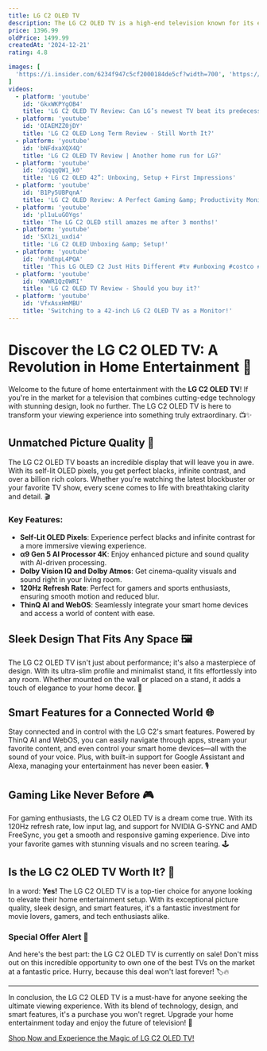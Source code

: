 ```yaml
---
title: LG C2 OLED TV
description: The LG C2 OLED TV is a high-end television known for its exceptional picture quality, thanks to its OLED display technology. It offers deep blacks, vibrant colors, and excellent contrast, making it ideal for both movies and gaming. The C2 features a sleek, modern design with thin bezels and a lightweight build. It is equipped with LG's latest α9 Gen 5 AI Processor, which enhances image and sound quality. The TV supports various HDR formats, including Dolby Vision, and offers HDMI 2.1 ports for next-gen gaming features like 4K at 120Hz and variable refresh rate (VRR). Additionally, it runs on LG's webOS platform, providing access to a wide range of streaming apps and smart features.
price: 1396.99
oldPrice: 1499.99
createdAt: '2024-12-21'
rating: 4.8

images: [
  'https://i.insider.com/6234f947c5cf2000184de5cf?width=700', 'https://www.lbaanijakuva.fi/wp-content/uploads/2022/04/LG-OLED-C2-Netflix-F1-Drive-to-survive-scaled-1.jpg', 'https://www.flatpanelshd.com/pictures/lgc2_tvd_small.jpg', 'https://cdn.mos.cms.futurecdn.net/n3KQNcr5CQJHo3wrQquNpc-480-80.jpg', 'https://www.cnet.com/a/img/resize/bc6dafa85fb6f148b66514ec73071180f92a82f8/hub/2022/04/21/bd7968ef-4ee9-4f75-ac12-8c4f2ab08817/lg-c2-oled-tv-450.jpg?auto=webp&width=1200', 'https://static.bhphotovideo.com/explora/sites/default/files/lg-evo-g2-97-inch-oled-tv.jpg', 'https://assets.nikshanonline.com/wp-content/uploads/2023/11/LG-OLED-evo-C2-77-195cm-4K-Smart-TV-TV-Wall-Design-WebOS-Dolby-Vision-4.png', 'https://www.digitaltrends.com/wp-content/uploads/2022/04/lg-c2-oled-gaming-2.jpg?p=1', 'https://cdn1.smartprix.com/rx-iPlG1xQr7-w420-h420/lg-c2-42-inch-ultra.jpg', 'https://a.storyblok.com/f/88175/850x567/183a0b581e/lg_qned_social_lifestyle_cinema_01.jpg', 'https://lookaside.fbsbx.com/lookaside/crawler/media/?media_id=704782771773346', 'https://www.popsci.com/wp-content/uploads/2023/04/20/lc-c2-oled-amazon-deal.jpg?quality=85', 'https://static.wixstatic.com/media/811182_01783a6c1b4a4cbaba8c3bea8a30a48c~mv2.jpg/v1/fill/w_568,h_426,al_c,q_80,usm_0.66_1.00_0.01,enc_auto/811182_01783a6c1b4a4cbaba8c3bea8a30a48c~mv2.jpg', 'https://preview.redd.it/lg-oled-c2-65-v0-jdqsbwk9uvtc1.jpeg?auto=webp&s=f4bcc10609cb86caa43496e7a97ab803977366ed', 'https://i.ytimg.com/vi/7sGhyhV4zR4/maxresdefault.jpg?sqp=-oaymwEmCIAKENAF8quKqQMa8AEB-AH-CYAC0AWKAgwIABABGGUgYChPMA8=&rs=AOn4CLBiZjE_EyPvgV5lXGpJeGTFDFvwQA', 'https://www.avsforum.com/attachments/screenshot-2022-12-06-at-9-00-58-am-png.3370154/', 'https://rebeltech.pk/wp-content/uploads/2023/09/81y1e0dUBiL._AC_SL1500_.jpg', 'https://m.media-amazon.com/images/I/61gnKjxm9kL.jpg', 'https://tftcentral.co.uk/wp-content/uploads/2021/11/10-2-800x513.jpg', 'https://s1.dmcdn.net/v/UFHX41ZTBExx5EhAa/x1080', 'https://i0.wp.com/cdnssl.ubergizmo.com/wp-content/uploads/2022/09/lg-c2-evo-97-inch-oled-tv_02.jpg', 'https://duet-cdn.vox-cdn.com/thumbor/0x0:2040x1360/2400x1600/filters:focal(1020x680:1021x681):format(webp)/cdn.vox-cdn.com/uploads/chorus_asset/file/23128709/cwelch_211209_4929_0032.jpg', 'https://static.wixstatic.com/media/811182_01783a6c1b4a4cbaba8c3bea8a30a48c~mv2.jpg/v1/fill/w_568,h_426,al_c,q_80,usm_0.66_1.00_0.01,enc_auto/811182_01783a6c1b4a4cbaba8c3bea8a30a48c~mv2.jpg', 'https://www.trustedreviews.com/wp-content/uploads/sites/54/2022/05/LG-OLED65C2-rear-panel-1024x683.jpg', 'https://www.techspot.com/articles-info/2507/images/2022-08-01-image-24.jpg', 'https://www.techspot.com/articles-info/2507/images/2022-08-01-image-4.jpg', 'https://m.media-amazon.com/images/I/91xx2fqHLXL.jpg', 'http://www.upscaledinc.com/cdn/shop/articles/LG_C2_OLED_TV_1_600x.png?v=1696347463', 'https://i5.walmartimages.com/asr/51bd37c8-3baa-4185-a47d-fae1f0f6fd35.93750a2347c794b69b45c8925c58bb62.jpeg?odnHeight=768&odnWidth=768&odnBg=FFFFFF', 'https://www.4kfilme.de/wp-content/uploads/2022/06/star-wars-oled65c2sw-oled-tv_lg.jpg', 'https://i.ytimg.com/vi/zGqqqQW1_k0/maxresdefault.jpg', 'https://www.lg.com/content/dam/channel/wcms/sg/images/tv/features/oled2022/TV-OLED-C2-11-Cinema-Experience-Mobile_1.jpg', 'https://cdn.mos.cms.futurecdn.net/CUwsR2yGBKmrPeP2VkYE6.jpg', 'https://media.littlewoods.com/i/littlewoods/W1IE6_SQ1_0000000035_SILVER_SLf', 'https://cdn1.smartprix.com/rx-ipapzUUF6-w420-h420/lg-c2-42-inch-ultra.jpg', 'https://static1.pocketlintimages.com/wordpress/wp-content/uploads/160632-tv-review-hands-on-lg-c2-oled-42in-image8-hqcopjq3vz.jpg', 'https://www.tiktok.com/api/img/?itemId=7142546539636968709&location=0&aid=1988', 'https://www.flatpanels.dk/pictures/lgc2oledmotion_large.jpg', 'https://www.cnet.com/a/img/resize/a2765d539728eb16cea7188bd64b2f55718acac1/hub/2022/04/21/6247efac-c2a7-4729-b27b-750679e49ee6/lg-c2-oled-tv-453.jpg?auto=webp&width=1200', 'https://i.rtings.com/assets/products/MWEVLrc0/lg-c2-oled/hdr-brightness-photo-landscape-small.jpg?format=auto', 'https://cdn.iphoneincanada.ca/wp-content/uploads/2022/09/LG-C2-640x384.jpg', 'https://www.laptopsdirect.co.uk/Images/OLED65C26LD_11_Supersize.jpg?v=52', 'https://media.us.lg.com/transform/ecomm-PDPGallery-1100x730/fba1107a-3580-4465-ae7d-bdd7f27eb401/md08001960-DZ_08-jpg', 'https://mma.prnewswire.com/media/1719016/2022_OLED_evo_C2_77_inch_Product05.jpg?w=300', 'https://hnsgsfp.imgix.net/4/images/detailed/132/Slide1_ml64-l5.JPG?fit=fill&bg=0FFF&w=1536&h=901&auto=format,compress', 'https://www.digitaltrends.com/wp-content/uploads/2022/04/lg-c2-oled-cinema-standard.jpg?fit=720,720&p=1', 'https://www.cnet.com/a/img/resize/c3797c8f83e4e6e70536ca9b416ce3d8fca354c3/hub/2022/04/21/082d40e6-6ae5-49c7-bb64-83e96668e0a9/lg-c2-oled-tv-446.jpg?auto=webp&width=1200', 'https://media.johnlewiscontent.com/i/JohnLewis/111823188?fmt=auto&$background-off-white$', 'https://i.pcmag.com/imagery/reviews/04dZz3I0uJ52qgs88iKKeT3-2.jpg', 'https://blog.abt.com/wp-content/uploads/2022/05/Carl-C2.jpg', 'https://hdtvtest.co.uk/static_data/content/sony a95k tv eisa-00439827-04b9-46f8-a6c2-6c5fb13304e1.jpg', 'https://assetsio.gnwcdn.com/lg-c2-42-oled-df-deal.jpg?width=1200&height=1200&fit=bounds&quality=70&format=jpg&auto=webp', 'https://cdn.vox-cdn.com/thumbor/npkvB4CcFhareW5ew2YDvN4q3Fo=/0x0:2040x1360/1200x628/filters:focal(1020x680:1021x681)/cdn.vox-cdn.com/uploads/chorus_asset/file/24191330/0D172DE2_BBBD_4FE8_8422_CE7FF8F13FEC.jpeg', 'https://hdtvtest.co.uk/static_data/content/lg 2022 oled lineup-a4567b65-fa86-43a2-9e06-21480f9f423b.jpg', 'https://www.lg.com/ae/images/tvs/md07557114/M-07.jpg', 'https://www.tiktok.com/api/img/?itemId=7223111222764309765&location=0&aid=1988', 'https://i.ytimg.com/vi/0LSBdqtDrvA/maxresdefault.jpg', 'https://media.very.ie/i/littlewoodsireland/W1DDG_SQ1_0000000143_BROWN_SLf', 'https://cdn.iphoneincanada.ca/wp-content/uploads/2022/09/LG-C2-1-640x408.jpg', 'https://cdn.mos.cms.futurecdn.net/MBUkd8JNGKU98Hx4xYqN3R.jpg', 'https://i.pcmag.com/imagery/reviews/05USmNmGKiWMsLrCnbjnFRu-2..v1649174436.jpg', 'https://i.redd.it/7mgds3lf0fg91.jpg', 'https://img.youtube.com/vi/cF2V0Df5dKY/0.jpg', 'https://m.media-amazon.com/images/I/91xx2fqHLXL._AC_UF894,1000_QL80_.jpg', 'https://i.ebayimg.com/images/g/1DkAAOSwZB9m7DAs/s-l1200.jpg', 'https://www.cnet.com/a/img/resize/abd180d2194fa45a75ae110ce9a9af16d6fc06eb/hub/2021/12/27/4f7e1226-436a-4743-a92c-3f729f263148/p1055536.jpg?auto=webp&fit=crop&height=675&width=1200', 'https://www.bhphotovideo.com/cdn-cgi/image/fit=scale-down,width=500,quality=95/https://www.bhphotovideo.com/images/images500x500/lg_oled65g4sub_evo_g4_65_4k_1732631692_1812660.jpg', 'https://www.cnet.com/a/img/resize/c3797c8f83e4e6e70536ca9b416ce3d8fca354c3/hub/2022/04/21/082d40e6-6ae5-49c7-bb64-83e96668e0a9/lg-c2-oled-tv-446.jpg?auto=webp&width=1200', 'https://www.digitaltrends.com/wp-content/uploads/2022/04/lg-c2-oled-review-db-25.jpg?fit=720,720&p=1', 'https://www.lg.com/cac/images/TV/features/OLED2022/TV-OLED-C2-10-Size-Range-Desktop.jpg', 'https://assets-prd.ignimgs.com/2022/06/10/lg-c2-review-6-1654819451561.jpg', 'https://cdn.shopify.com/s/files/1/0581/0602/0047/files/LG_C2_OLED_TV_2_600x600.png?v=1696346235', 'https://www.lg.com/content/dam/channel/wcms/uk/images/TV/features/OLED2022/TV-OLED-C2-13-Ultimate-Gaming-Mobile.jpg', 'https://www.lg.com/content/dam/channel/wcms/uk/images/tvs/OLED65C24LA_AEK_EEUK_UK_C/gallery/OLED65C24LA_Backports_6.jpg', 'https://images.tiendavolar.com.uy/medium/P534705-3.jpg?20230621173234,Smart-TV-LG-OLED-4K-48in-AI-OLED48C2PSA-en-Itau', 'https://cdn.mos.cms.futurecdn.net/AYmEiK2Q2fvD5HszUYsE8F-320-80.jpg', 'https://i.ebayimg.com/images/g/bI4AAOSwodFmnVFk/s-l1200.jpg', 'https://www.standardtt.com/cdn/shop/files/OLED65C2PSA.AWP-5.webp?v=1723575107&width=1214', 'https://i.ytimg.com/vi/B8cJE99zYBk/hq720.jpg?sqp=-oaymwE7CK4FEIIDSFryq4qpAy0IARUAAAAAGAElAADIQj0AgKJD8AEB-AH-CYAC0AWKAgwIABABGHIgQSgyMA8=&rs=AOn4CLBJ7F_-S5BF0Qj_miZAxb-tTNon-w', 'https://www.cnet.com/a/img/resize/244dbb874703680e766e62c9c6b4fa2ad81bdb91/hub/2022/04/21/05ec91dc-e0c9-48df-84f2-60e068a544bc/lg-c2-oled-tv-461.jpg?auto=webp&fit=crop&height=1200&width=1200'
]
videos: 
  - platform: 'youtube'
    id: 'GkxWKPYgOB4'
    title: 'LG C2 OLED TV Review: Can LG’s newest TV beat its predecessor?'
  - platform: 'youtube'
    id: 'OIAEMZZ0jDY'
    title: 'LG C2 OLED Long Term Review - Still Worth It?'
  - platform: 'youtube'
    id: 'bNFdxaXQX4Q'
    title: 'LG C2 OLED TV Review | Another home run for LG?'
  - platform: 'youtube'
    id: 'zGqqqQW1_k0'
    title: 'LG C2 OLED 42”: Unboxing, Setup + First Impressions'
  - platform: 'youtube'
    id: 'B1Py5UBPqnA'
    title: 'LG C2 OLED Review: A Perfect Gaming &amp; Productivity Monitor?'
  - platform: 'youtube'
    id: 'pl1uLuGOYgs'
    title: 'The LG C2 OLED still amazes me after 3 months!'
  - platform: 'youtube'
    id: '5Xl2i_uxdi4'
    title: 'LG C2 OLED Unboxing &amp; Setup!'
  - platform: 'youtube'
    id: 'FohEnpL4PQA'
    title: 'This LG OLED C2 Just Hits Different #tv #unboxing #costco #television #apartment'
  - platform: 'youtube'
    id: 'KWWR1Qz0WRI'
    title: 'LG C2 OLED TV Review - Should you buy it?'
  - platform: 'youtube'
    id: 'VfxAsxHmMBU'
    title: 'Switching to a 42-inch LG C2 OLED TV as a Monitor!'
---
```


# Discover the LG C2 OLED TV: A Revolution in Home Entertainment 🎉

Welcome to the future of home entertainment with the **LG C2 OLED TV**! If you're in the market for a television that combines cutting-edge technology with stunning design, look no further. The LG C2 OLED TV is here to transform your viewing experience into something truly extraordinary. 📺✨

## Unmatched Picture Quality 🌟

The LG C2 OLED TV boasts an incredible display that will leave you in awe. With its self-lit OLED pixels, you get perfect blacks, infinite contrast, and over a billion rich colors. Whether you're watching the latest blockbuster or your favorite TV show, every scene comes to life with breathtaking clarity and detail. 🎬

### Key Features:

- **Self-Lit OLED Pixels**: Experience perfect blacks and infinite contrast for a more immersive viewing experience.
- **α9 Gen 5 AI Processor 4K**: Enjoy enhanced picture and sound quality with AI-driven processing.
- **Dolby Vision IQ and Dolby Atmos**: Get cinema-quality visuals and sound right in your living room.
- **120Hz Refresh Rate**: Perfect for gamers and sports enthusiasts, ensuring smooth motion and reduced blur.
- **ThinQ AI and WebOS**: Seamlessly integrate your smart home devices and access a world of content with ease.

## Sleek Design That Fits Any Space 🖼️

The LG C2 OLED TV isn't just about performance; it's also a masterpiece of design. With its ultra-slim profile and minimalist stand, it fits effortlessly into any room. Whether mounted on the wall or placed on a stand, it adds a touch of elegance to your home decor. 🏡

## Smart Features for a Connected World 🌐

Stay connected and in control with the LG C2's smart features. Powered by ThinQ AI and WebOS, you can easily navigate through apps, stream your favorite content, and even control your smart home devices—all with the sound of your voice. Plus, with built-in support for Google Assistant and Alexa, managing your entertainment has never been easier. 🎙️

## Gaming Like Never Before 🎮

For gaming enthusiasts, the LG C2 OLED TV is a dream come true. With its 120Hz refresh rate, low input lag, and support for NVIDIA G-SYNC and AMD FreeSync, you get a smooth and responsive gaming experience. Dive into your favorite games with stunning visuals and no screen tearing. 🕹️

## Is the LG C2 OLED TV Worth It? 🤔

In a word: **Yes!** The LG C2 OLED TV is a top-tier choice for anyone looking to elevate their home entertainment setup. With its exceptional picture quality, sleek design, and smart features, it's a fantastic investment for movie lovers, gamers, and tech enthusiasts alike.

### Special Offer Alert 🚨

And here's the best part: the LG C2 OLED TV is currently on sale! Don't miss out on this incredible opportunity to own one of the best TVs on the market at a fantastic price. Hurry, because this deal won't last forever! 🏷️🔥

---

In conclusion, the LG C2 OLED TV is a must-have for anyone seeking the ultimate viewing experience. With its blend of technology, design, and smart features, it's a purchase you won't regret. Upgrade your home entertainment today and enjoy the future of television! 🌟

[Shop Now and Experience the Magic of LG C2 OLED TV!](#)